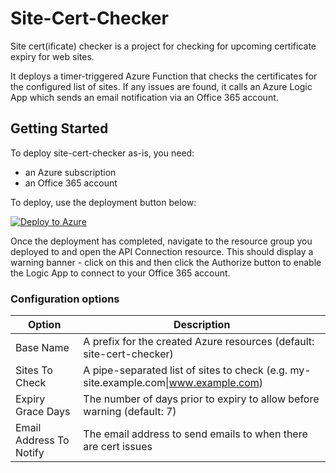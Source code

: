# Site-Cert-Checker

Site cert(ificate) checker is a project for checking for upcoming certificate expiry for web sites.

It deploys a timer-triggered Azure Function that checks the certificates for the configured list of sites. If any issues are found, it calls an Azure Logic App which sends an email notification via an Office 365 account.

## Getting Started

To deploy site-cert-checker as-is, you need:
- an Azure subscription
- an Office 365 account 

To deploy, use the deployment button below: 

[![Deploy to Azure](https://aka.ms/deploytoazurebutton)](https://portal.azure.com/#create/Microsoft.Template/uri/https%3A%2F%2Fraw.githubusercontent.com%2Fstuartleeks%2Fsite-cert-checker%2Fmain%2Fdeploy%2Fout%2Fmain.json?1)

Once the deployment has completed, navigate to the resource group you deployed to and open the API Connection resource. This should display a warning banner - click on this and then click the Authorize button to enable the Logic App to connect to your Office 365 account.

### Configuration options


| Option                  | Description                                                                         |
| ----------------------- | ----------------------------------------------------------------------------------- |
| Base Name               | A prefix for the created Azure resources (default: site-cert-checker)               |
| Sites To Check          | A pipe-separated list of sites to check (e.g. my-site.example.com\|www.example.com) |
| Expiry Grace Days       | The number of days prior to expiry to allow before warning (default: 7)             |
| Email Address To Notify | The email address to send emails to when there are cert issues                      |


